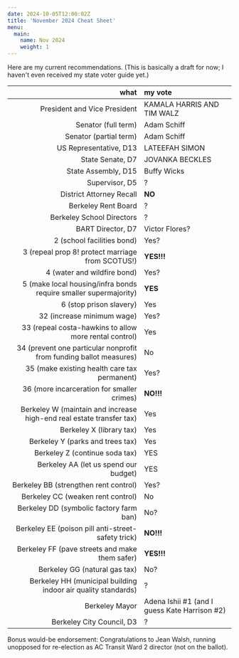 ```yaml
---
date: 2024-10-05T12:00:02Z
title: 'November 2024 Cheat Sheet'
menu:
  main:
    name: Nov 2024
    weight: 1
---
```


Here are my current recommendations. (This is basically a draft for now; I haven't even received my state voter guide yet.)

<!--more-->

what|my vote
--:|:-----
President and Vice President | KAMALA HARRIS AND TIM WALZ
Senator (full term) | Adam Schiff
Senator (partial term) | Adam Schiff
US Representative, D13 | LATEEFAH SIMON
State Senate, D7 | JOVANKA BECKLES
State Assembly, D15 | Buffy Wicks
Supervisor, D5 | ?
District Attorney Recall | **NO**
Berkeley Rent Board | ?
Berkeley School Directors | ?
BART Director, D7 | Victor Flores?
2 (school facilities bond) | Yes?
3 (repeal prop 8! protect marriage from SCOTUS!) | **YES!!!**
4 (water and wildfire bond) | Yes?
5 (make local housing/infra bonds require smaller supermajority) | **YES**
6 (stop prison slavery) | Yes
32 (increase minimum wage) | Yes?
33 (repeal costa-hawkins to allow more rental control) | Yes
34 (prevent one particular nonprofit from funding ballot measures) | No
35 (make existing health care tax permanent) | Yes?
36 (more incarceration for smaller crimes) | **NO!!!**
Berkeley W (maintain and increase high-end real estate transfer tax) | Yes
Berkeley X (library tax) | Yes
Berkeley Y (parks and trees tax) | Yes
Berkeley Z (continue soda tax) | YES
Berkeley AA (let us spend our budget) | YES
Berkeley BB (strengthen rent control) | Yes?
Berkeley CC (weaken rent control) | No
Berkeley DD (symbolic factory farm ban) | No?
Berkeley EE (poison pill anti-street-safety trick) | **NO!!!**
Berkeley FF (pave streets and make them safer) | **YES!!!**
Berkeley GG (natural gas tax) | No?
Berkeley HH (municipal building indoor air quality standards) | ?
Berkeley Mayor | Adena Ishii #1 (and I guess Kate Harrison #2)
Berkeley City Council, D3 | ?

Bonus would-be endorsement: Congratulations to Jean Walsh, running unopposed for re-election as AC Transit Ward 2 director (not on the ballot).
